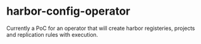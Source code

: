 # harbor-config-operator

Currently a PoC for an operator that will create harbor registeries, projects and replication rules with execution.

